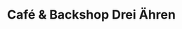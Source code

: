 ---
title: "Café & Backshop Drei Ähren"
url: /meiningen/cafe-und-backshop-drei-aehren/
shop: Bäckerei
---